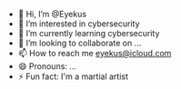- 👋 Hi, I’m @Eyekus
- 👀 I’m interested in cybersecurity
- 🌱 I’m currently learning cybersecurity
- 💞️ I’m looking to collaborate on ...
- 📫 How to reach me eyekus@icloud.com
- 😄 Pronouns: ...
- ⚡ Fun fact: I'm a martial artist

<!---
Eyekus/Eyekus is a ✨ special ✨ repository because its `README.md` (this file) appears on your GitHub profile.
You can click the Preview link to take a look at your changes.
--->
